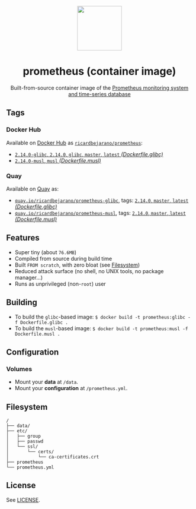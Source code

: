 <p align="center"><img src="https://emojipedia-us.s3.dualstack.us-west-1.amazonaws.com/thumbs/320/apple/198/fire_1f525.png" width="120px"></p>
<h1 align="center">prometheus (container image)</h1>
<p align="center">Built-from-source container image of the <a href="https://prometheus.io">Prometheus monitoring system and time-series database</a></p>


## Tags

### Docker Hub

Available on [Docker Hub](https://hub.docker.com) as [`ricardbejarano/prometheus`](https://hub.docker.com/r/ricardbejarano/prometheus):

- [`2.14.0-glibc`, `2.14.0`, `glibc`, `master`, `latest` *(Dockerfile.glibc)*](https://github.com/ricardbejarano/prometheus/blob/master/Dockerfile.glibc)
- [`2.14.0-musl`, `musl` *(Dockerfile.musl)*](https://github.com/ricardbejarano/prometheus/blob/master/Dockerfile.musl)

### Quay

Available on [Quay](https://quay.io) as:

- [`quay.io/ricardbejarano/prometheus-glibc`](https://quay.io/repository/ricardbejarano/prometheus-glibc), tags: [`2.14.0`, `master`, `latest` *(Dockerfile.glibc)*](https://github.com/ricardbejarano/prometheus/blob/master/Dockerfile.glibc)
- [`quay.io/ricardbejarano/prometheus-musl`](https://quay.io/repository/ricardbejarano/prometheus-musl), tags: [`2.14.0`, `master`, `latest` *(Dockerfile.musl)*](https://github.com/ricardbejarano/prometheus/blob/master/Dockerfile.musl)


## Features

* Super tiny (about `76.6MB`)
* Compiled from source during build time
* Built `FROM scratch`, with zero bloat (see [Filesystem](#filesystem))
* Reduced attack surface (no shell, no UNIX tools, no package manager...)
* Runs as unprivileged (non-`root`) user


## Building

- To build the `glibc`-based image: `$ docker build -t prometheus:glibc -f Dockerfile.glibc .`
- To build the `musl`-based image: `$ docker build -t prometheus:musl -f Dockerfile.musl .`


## Configuration

### Volumes

- Mount your **data** at `/data`.
- Mount your **configuration** at `/prometheus.yml`.


## Filesystem

```
/
├── data/
├── etc/
│   ├── group
│   ├── passwd
│   └── ssl/
│       └── certs/
│           └── ca-certificates.crt
├── prometheus
└── prometheus.yml
```


## License

See [LICENSE](https://github.com/ricardbejarano/prometheus/blob/master/LICENSE).

